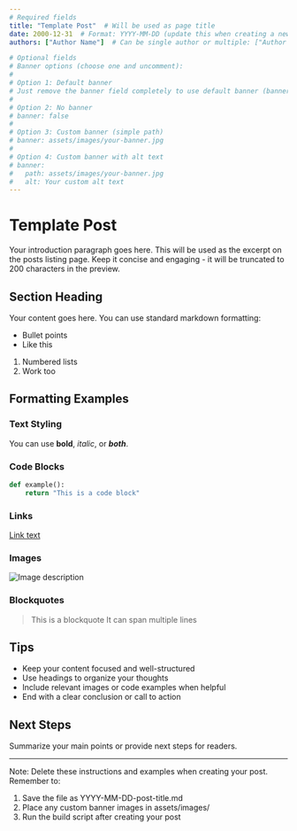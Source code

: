 ```yaml
---
# Required fields
title: "Template Post"  # Will be used as page title
date: 2000-12-31  # Format: YYYY-MM-DD (update this when creating a new post)
authors: ["Author Name"]  # Can be single author or multiple: ["Author 1", "Author 2"]

# Optional fields
# Banner options (choose one and uncomment):
#
# Option 1: Default banner
# Just remove the banner field completely to use default banner (banner-no-logo.png)
#
# Option 2: No banner
# banner: false
#
# Option 3: Custom banner (simple path)
# banner: assets/images/your-banner.jpg
#
# Option 4: Custom banner with alt text
# banner:
#   path: assets/images/your-banner.jpg
#   alt: Your custom alt text
---
```


# Template Post

Your introduction paragraph goes here. This will be used as the excerpt on the posts listing page.
Keep it concise and engaging - it will be truncated to 200 characters in the preview.

## Section Heading

Your content goes here. You can use standard markdown formatting:

- Bullet points
- Like this

1. Numbered lists
2. Work too

## Formatting Examples

### Text Styling
You can use **bold**, *italic*, or ***both***.

### Code Blocks
```python
def example():
    return "This is a code block"
```

### Links
[Link text](https://example.com)

### Images
![Image description](assets/images/example.jpg)

### Blockquotes
> This is a blockquote
> It can span multiple lines

## Tips
- Keep your content focused and well-structured
- Use headings to organize your thoughts
- Include relevant images or code examples when helpful
- End with a clear conclusion or call to action

## Next Steps

Summarize your main points or provide next steps for readers.

---
Note: Delete these instructions and examples when creating your post.
Remember to:
1. Save the file as YYYY-MM-DD-post-title.md
2. Place any custom banner images in assets/images/
3. Run the build script after creating your post 